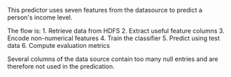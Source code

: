 This predictor uses seven features from the datasource to predict a person's income level.

The flow is:
    1. Retrieve data from HDFS
    2. Extract useful feature columns
    3. Encode non-numerical features
    4. Train the classifier
    5. Predict using test data
    6. Compute evaluation metrics

Several columns of the data source contain too many null entries and are therefore not used in the predication.
